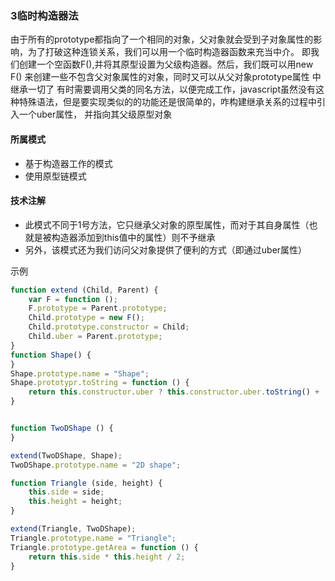 ### 3临时构造器法
由于所有的prototype都指向了一个相同的对象，父对象就会受到子对象属性的影响，为了打破这种连锁关系，我们可以用一个临时构造器函数来充当中介。
即我们创建一个空函数F(),并将其原型设置为父级构造器。然后，我们既可以用new F() 来创建一些不包含父对象属性的对象，同时又可以从父对象prototype属性
中继承一切了
有时需要调用父类的同名方法，以便完成工作，javascript虽然没有这种特殊语法，但是要实现类似的的功能还是很简单的，咋构建继承关系的过程中引入一个uber属性，
并指向其父级原型对象

#### 所属模式
* 基于构造器工作的模式
* 使用原型链模式

#### 技术注解
* 此模式不同于1号方法，它只继承父对象的原型属性，而对于其自身属性（也就是被构造器添加到this值中的属性）则不予继承
* 另外，该模式还为我们访问父对象提供了便利的方式（即通过uber属性）

示例

```` javascript
function extend (Child, Parent) {
    var F = function ();
    F.prototype = Parent.prototype;
    Child.prototype = new F();
    Child.prototype.constructor = Child;
    Child.uber = Parent.prototype;
}
function Shape() {
}
Shape.prototype.name = "Shape";
Shape.prototypr.toString = function () {
    return this.constructor.uber ? this.constructor.uber.toString() +  ',' + this.name : this.name;
}


function TwoDShape () {
}

extend(TwoDShape, Shape);
TwoDShape.prototype.name = "2D shape";

function Triangle (side, height) {
    this.side = side;
    this.height = height;
}

extend(Triangle, TwoDShape);
Triangle.prototype.name = "Triangle";
Triangle.prototype.getArea = function () {
    return this.side * this.height / 2;
}
````